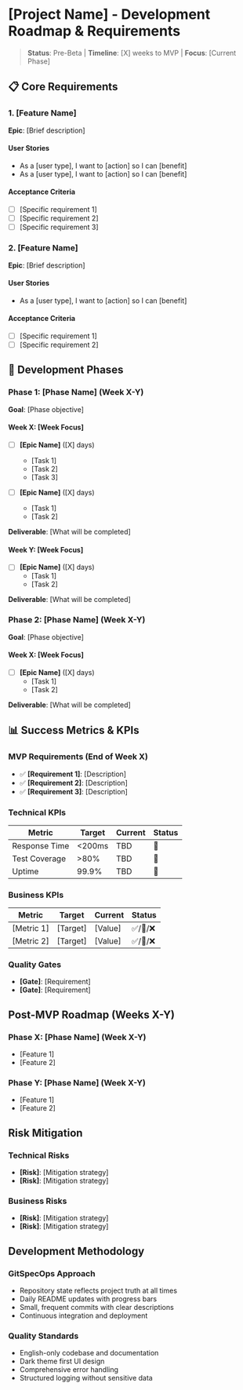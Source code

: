 # [Project Name] - Development Roadmap & Requirements

> **Status**: Pre-Beta | **Timeline**: [X] weeks to MVP | **Focus**: [Current Phase]

## 📋 Core Requirements

### 1. [Feature Name]
**Epic**: [Brief description]

#### User Stories
- As a [user type], I want to [action] so I can [benefit]
- As a [user type], I want to [action] so I can [benefit]

#### Acceptance Criteria
- [ ] [Specific requirement 1]
- [ ] [Specific requirement 2]
- [ ] [Specific requirement 3]

### 2. [Feature Name]
**Epic**: [Brief description]

#### User Stories
- As a [user type], I want to [action] so I can [benefit]

#### Acceptance Criteria
- [ ] [Specific requirement 1]
- [ ] [Specific requirement 2]

## 🚀 Development Phases

### Phase 1: [Phase Name] (Week X-Y)
**Goal**: [Phase objective]

#### Week X: [Week Focus]
- [ ] **[Epic Name]** ([X] days)
  - [Task 1]
  - [Task 2]
  - [Task 3]

- [ ] **[Epic Name]** ([X] days)
  - [Task 1]
  - [Task 2]

**Deliverable**: [What will be completed]

#### Week Y: [Week Focus]
- [ ] **[Epic Name]** ([X] days)
  - [Task 1]
  - [Task 2]

**Deliverable**: [What will be completed]

### Phase 2: [Phase Name] (Week X-Y)
**Goal**: [Phase objective]

#### Week X: [Week Focus]
- [ ] **[Epic Name]** ([X] days)
  - [Task 1]
  - [Task 2]

**Deliverable**: [What will be completed]

## 📊 Success Metrics & KPIs

### MVP Requirements (End of Week X)
- ✅ **[Requirement 1]**: [Description]
- ✅ **[Requirement 2]**: [Description]
- ✅ **[Requirement 3]**: [Description]

### Technical KPIs
| Metric | Target | Current | Status |
|--------|--------|---------|--------|
| Response Time | <200ms | TBD | 🔄 |
| Test Coverage | >80% | TBD | 🔄 |
| Uptime | 99.9% | TBD | 🔄 |

### Business KPIs
| Metric | Target | Current | Status |
|--------|--------|---------|--------|
| [Metric 1] | [Target] | [Value] | ✅/🔄/❌ |
| [Metric 2] | [Target] | [Value] | ✅/🔄/❌ |

### Quality Gates
- **[Gate]**: [Requirement]
- **[Gate]**: [Requirement]

## Post-MVP Roadmap (Weeks X-Y)

### Phase X: [Phase Name] (Week X-Y)
- [Feature 1]
- [Feature 2]

### Phase Y: [Phase Name] (Week X-Y)
- [Feature 1]
- [Feature 2]

## Risk Mitigation

### Technical Risks
- **[Risk]**: [Mitigation strategy]
- **[Risk]**: [Mitigation strategy]

### Business Risks
- **[Risk]**: [Mitigation strategy]
- **[Risk]**: [Mitigation strategy]

## Development Methodology

### GitSpecOps Approach
- Repository state reflects project truth at all times
- Daily README updates with progress bars
- Small, frequent commits with clear descriptions
- Continuous integration and deployment

### Quality Standards
- English-only codebase and documentation
- Dark theme first UI design
- Comprehensive error handling
- Structured logging without sensitive data
